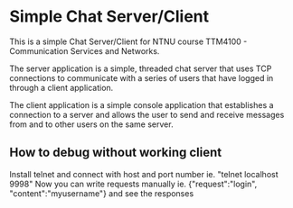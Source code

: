 # Simple Chat Server/Client
This is a simple Chat Server/Client for NTNU course TTM4100 - Communication Services and Networks.

The server application is a simple, threaded chat server that uses TCP connections to communicate with a series of users that have logged in through a client application.

The client application is a simple console application that establishes a connection to a server and allows the user to send and receive messages from and to other users on the same server.

## How to debug without working client
Install telnet and connect with host and port number ie. "telnet localhost 9998"
Now you can write requests manually ie. {"request":"login", "content":"myusername"}
and see the responses
